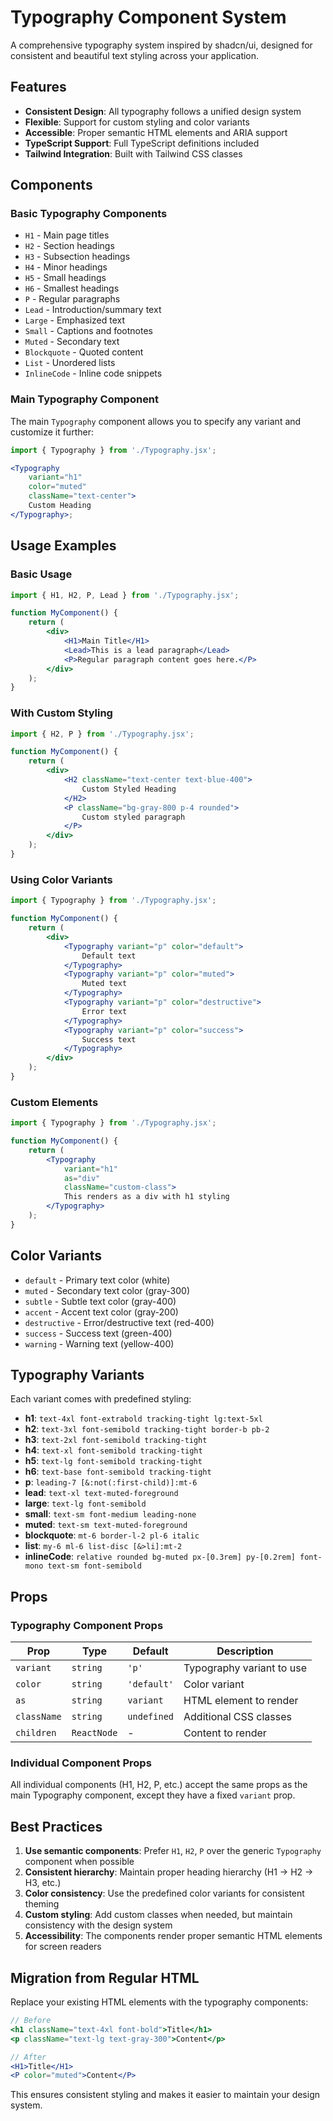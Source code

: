 # Typography Component System

A comprehensive typography system inspired by shadcn/ui, designed for consistent and beautiful text styling across your application.

## Features

- **Consistent Design**: All typography follows a unified design system
- **Flexible**: Support for custom styling and color variants
- **Accessible**: Proper semantic HTML elements and ARIA support
- **TypeScript Support**: Full TypeScript definitions included
- **Tailwind Integration**: Built with Tailwind CSS classes

## Components

### Basic Typography Components

- `H1` - Main page titles
- `H2` - Section headings
- `H3` - Subsection headings
- `H4` - Minor headings
- `H5` - Small headings
- `H6` - Smallest headings
- `P` - Regular paragraphs
- `Lead` - Introduction/summary text
- `Large` - Emphasized text
- `Small` - Captions and footnotes
- `Muted` - Secondary text
- `Blockquote` - Quoted content
- `List` - Unordered lists
- `InlineCode` - Inline code snippets

### Main Typography Component

The main `Typography` component allows you to specify any variant and customize it further:

```jsx
import { Typography } from './Typography.jsx';

<Typography
	variant="h1"
	color="muted"
	className="text-center">
	Custom Heading
</Typography>;
```

## Usage Examples

### Basic Usage

```jsx
import { H1, H2, P, Lead } from './Typography.jsx';

function MyComponent() {
	return (
		<div>
			<H1>Main Title</H1>
			<Lead>This is a lead paragraph</Lead>
			<P>Regular paragraph content goes here.</P>
		</div>
	);
}
```

### With Custom Styling

```jsx
import { H2, P } from './Typography.jsx';

function MyComponent() {
	return (
		<div>
			<H2 className="text-center text-blue-400">
				Custom Styled Heading
			</H2>
			<P className="bg-gray-800 p-4 rounded">
				Custom styled paragraph
			</P>
		</div>
	);
}
```

### Using Color Variants

```jsx
import { Typography } from './Typography.jsx';

function MyComponent() {
	return (
		<div>
			<Typography variant="p" color="default">
				Default text
			</Typography>
			<Typography variant="p" color="muted">
				Muted text
			</Typography>
			<Typography variant="p" color="destructive">
				Error text
			</Typography>
			<Typography variant="p" color="success">
				Success text
			</Typography>
		</div>
	);
}
```

### Custom Elements

```jsx
import { Typography } from './Typography.jsx';

function MyComponent() {
	return (
		<Typography
			variant="h1"
			as="div"
			className="custom-class">
			This renders as a div with h1 styling
		</Typography>
	);
}
```

## Color Variants

- `default` - Primary text color (white)
- `muted` - Secondary text color (gray-300)
- `subtle` - Subtle text color (gray-400)
- `accent` - Accent text color (gray-200)
- `destructive` - Error/destructive text (red-400)
- `success` - Success text (green-400)
- `warning` - Warning text (yellow-400)

## Typography Variants

Each variant comes with predefined styling:

- **h1**: `text-4xl font-extrabold tracking-tight lg:text-5xl`
- **h2**: `text-3xl font-semibold tracking-tight border-b pb-2`
- **h3**: `text-2xl font-semibold tracking-tight`
- **h4**: `text-xl font-semibold tracking-tight`
- **h5**: `text-lg font-semibold tracking-tight`
- **h6**: `text-base font-semibold tracking-tight`
- **p**: `leading-7 [&:not(:first-child)]:mt-6`
- **lead**: `text-xl text-muted-foreground`
- **large**: `text-lg font-semibold`
- **small**: `text-sm font-medium leading-none`
- **muted**: `text-sm text-muted-foreground`
- **blockquote**: `mt-6 border-l-2 pl-6 italic`
- **list**: `my-6 ml-6 list-disc [&>li]:mt-2`
- **inlineCode**: `relative rounded bg-muted px-[0.3rem] py-[0.2rem] font-mono text-sm font-semibold`

## Props

### Typography Component Props

| Prop        | Type        | Default     | Description               |
| ----------- | ----------- | ----------- | ------------------------- |
| `variant`   | `string`    | `'p'`       | Typography variant to use |
| `color`     | `string`    | `'default'` | Color variant             |
| `as`        | `string`    | `variant`   | HTML element to render    |
| `className` | `string`    | `undefined` | Additional CSS classes    |
| `children`  | `ReactNode` | -           | Content to render         |

### Individual Component Props

All individual components (H1, H2, P, etc.) accept the same props as the main Typography component, except they have a fixed `variant` prop.

## Best Practices

1. **Use semantic components**: Prefer `H1`, `H2`, `P` over the generic `Typography` component when possible
2. **Consistent hierarchy**: Maintain proper heading hierarchy (H1 → H2 → H3, etc.)
3. **Color consistency**: Use the predefined color variants for consistent theming
4. **Custom styling**: Add custom classes when needed, but maintain consistency with the design system
5. **Accessibility**: The components render proper semantic HTML elements for screen readers

## Migration from Regular HTML

Replace your existing HTML elements with the typography components:

```jsx
// Before
<h1 className="text-4xl font-bold">Title</h1>
<p className="text-lg text-gray-300">Content</p>

// After
<H1>Title</H1>
<P color="muted">Content</P>
```

This ensures consistent styling and makes it easier to maintain your design system.
